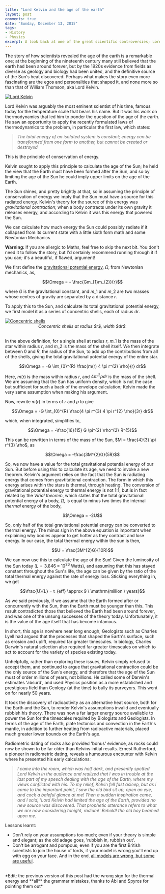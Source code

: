 ```yaml
---
title: "Lord Kelvin and the age of the earth"
layout: post
comments: true
date: "Sunday, December 13, 2015"
tags:
- History
- Physics
excerpt: A look back at one of the great scientific controversies; Lord Kelvin's thermal timescale for the age of the Sun and the Earth
---
```


The story of how scientists revealed the age of the earth is a remarkable one; at the beginning of the nineteenth century many still believed that the earth had been around forever, but by the 1920s evidence from fields as diverse as geology and biology had been united, and the definitive source of the Sun's heat discovered. Perhaps what makes the story even more fascinating are the egos and personalities that shaped it, and none more so than that of William Thomson, aka Lord Kelvin.

<a href="/images/Lord_Kelvin_photograph.jpg" data-lightbox="bilevel-partition" data-title="Lord Kelvin">
  <img class="small" src="/images/Lord_Kelvin_photograph.jpg" title="Lord Kelvin">
</a>

Lord Kelvin was arguably the most eminent scientist of his time, famous today for the temperature scale that bears his name. But it was his work on thermodynamics that led him to ponder the question of the age of the earth. He saw an opportunity to apply the recently formulated laws of thermodynamics to the problem, in particular the first law, which states:

>  *The total energy of an isolated system is constant; energy can be transformed from one form to another, but cannot be created or destroyed*

This is the principle of conservation of energy.

Kelvin sought to apply this principle to calculate the age of the Sun; he held the view that the Earth must have been formed after the Sun, and so by limiting the age of the Sun he could imply upper limits on the age of the Earth.

The Sun shines, and pretty brightly at that, so in assuming the principle of conservation of energy we imply that the Sun must have a source for this radiated energy. Kelvin's theory for the source of this energy was *gravitational contraction*; when a body contracts under its own gravity it releases energy, and according to Kelvin it was this energy that powered the Sun.

We can calculate how much energy the Sun could possibly radiate if it collapsed from its current state with a little sixth form math and some Newtonian Mechanics.

**Warning:** If you are allergic to Maths, feel free to skip the next bit. You don't need it to follow the story, but I'd certainly recommend running through it if you can; it's a beautiful, if flawed, argument!

We first define the [gravitational potential energy](https://en.wikipedia.org/wiki/Potential_energy#Gravitational_potential_energy), $\Omega$, from Newtonian mechanics, as,

<center>
$$\Omega = - \frac{Gm_{1}m_{2}}{r}$$
</center>

where $G$ is the gravitational constant, and $m\_1$ and $m\_2$ are two masses whose centres of gravity are separated by a distance $r$.

To apply this to the Sun, and calculate its total gravitational potential energy, we first model it as a series of concentric shells, each of radius $dr$.


<a href="/images/concentric.jpg" data-lightbox="bilevel-partition" data-title="Concentric shells">
  <img class="small" src="/images/concentric.jpg" title="Concentric shells">
</a>
<center><i>Concentric shells at radius $r$, width $dr$.</i></center><br>



In the above definition, for a single shell at radius $r$, $m\_1$ is the mass of the star within radius $r$, and $m\_2$ is the mass of the shell itself. We then integrate between 0 and $R$, the radius of the Sun, to add up the contributions from all of the shells, giving the total gravitational potential energy of the entire star.

<center>
$$\Omega = -G \int_{0}^{R} \frac{m(r) 4 \pi r^{2} \rho}{r} dr$$
</center>

Here, $m(r)$ is the mass within radius $r$, and $4 \pi r^{2} \rho dr$ is the mass of the shell. We are assuming that the Sun has uniform density, which is not the case but sufficient for such a back of the envelope calculation; Kelvin made the very same assumption when making his argument.

Now, rewrite $m(r)$ in terms of $r$ and $\rho$ to give

<center>
$$\Omega = -G \int_{0}^{R} \frac{4 \pi r^{3} 4 \pi r^{2} \rho}{3r} dr$$
</center>

which, when integrated, simplifies to,

<center>
$$\Omega = -\frac{16}{15} G \pi^{2} \rho^{2} R^{5}$$
</center>

This can be rewritten in terms of the mass of the Sun, $M = \frac{4}{3} \pi r^{3} \rho$, as

<center>
$$\Omega = -\frac{3M^{2}G}{5R}$$
</center>

So, we now have a value for the total gravitational potential energy of our Sun. But before using this to calculate its age, we need to invoke a new theorem. Kelvin's argument relies on the fact that the Sun is radiating energy that comes from gravtitational contraction. The form in which this energy arises within the stars is thermal, through heating. The conversion of gravitational potential energy to thermal energy is not 1:1, but is in fact related by the *Virial theorem*, which states that the total gravitational potential energy of a body, $\Omega$, is equal to minus two times the internal *thermal* energy of the body,

<center>
$$\Omega = -2U$$
</center>

So, only half of the total gravitational potential energy can be converted to thermal energy. The minus sign in the above equation is important when explaining why bodies appear to get hotter as they contract and lose energy. In our case, the total thermal energy within the sun is then,

<center>
$$U = \frac{3M^{2}G}{10R}$$
</center>

We can now use this to calculate the age of the Sun! Given the luminosity of the Sun today ($L = 3.846 \times 10^{26}$ Watts), and assuming that this has stayed constant throughout the Sun's life, the age can be given by the ratio of the total thermal energy against the rate of energy loss. Sticking everything in, we get

<center>
$$\frac{U}{L} = t_{eff} \approx 9 \ \mathrm{million \ years}$$
</center>

As we said previously, if we assume that the Earth formed after or concurrently with the Sun, then the Earth must be younger than this. This result contradicted those that believed the Earth had been around forever, and was one of the unsung successes of the theory today. Unfortunately, it is the value of the age itself that has become infamous.

In short, this age is nowhere near long enough; Geologists such as Charles Lyell had argued that the processes that shaped the Earth's surface, such as erosion and uplift, required far greater timescales. In biology, Charles Darwin's natural selection also required far greater timescales on which to act to account for the variety of species existing today.

Unhelpfully, rather than exploring these issues, Kelvin simply refused to accept them, and continued to argue that gravitational contraction could be the only source of the Sun's energy, and therefore that the age of the Sun must of order millions of years, not billions. He called some of Darwin's estimates 'absurd', and used Physics position as a more established and prestigious field than Geology (at the time) to bully its purveyors. This went on for nearly 50 years.

It took the discovery of radioactivity as an alternative heat source, both for the Earth and the Sun, to render Kelvin's assumptions invalid and eventually rubbish his theory. There was now a far larger energy source available to power the Sun for the timescales required by Biologists and Geologists. In terms of the age of the Earth, plate tectonics and convection in the Earth's mantle, in addition to further heating from radioactive materials, placed much greater lower bounds on the Earth's age.

Radiometric dating of rocks also provided 'bonus' evidence, as rocks could now be shown to be far older than Kelvins initial results. Ernest Rutherford, a pioneer in radiometric dating, reveals a humourous encounter with Kelvin where he presented his early calculations:

> *I came into the room, which was half dark, and presently spotted Lord Kelvin in the audience and realized that I was in trouble at the last part of my speech dealing with the age of the Earth, where my views conflicted with his. To my relief, Kelvin fell fast asleep, but as I came to the important point, I saw the old bird sit up, open an eye, and cock a baleful glance at me! Then a sudden inspiration came, and I said, 'Lord Kelvin had limited the age of the Earth, provided no new source was discovered. That prophetic utterance refers to what we are now considering tonight, radium!' Behold! the old boy beamed upon me.*

Lessons learnt:

- Don't rely on your assumptions too much; even if your theory is simple and elegant; as the old adage goes, 'rubbish in, rubbish out'.
- Don't be arrogant and pompous; even if you are the first British scientists to join the house of lords, if your model is wrong you'll end up with egg on your face. And in the end, <a href="https://en.wikipedia.org/wiki/George_E._P._Box" target="blank">all models are wrong, but some are useful</a>.

<br>
*Edit: the previous version of this post had the wrong sign for the thermal energy and **all** the grammar mistakes, thanks to Abi and Spyros for pointing them out*
